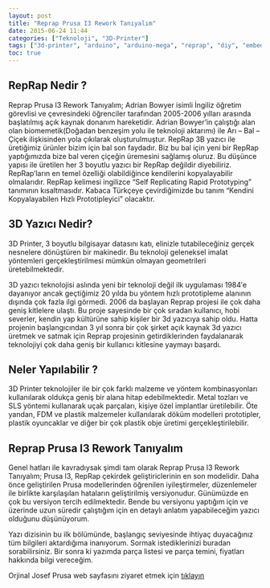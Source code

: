 ```yaml
---
layout: post
title: "Reprap Prusa I3 Rework Tanıyalım"
date: 2015-06-24 11:44
categories: ["Teknoloji", "3D-Printer"]
tags: ["3d-printer", "arduino", "arduino-mega", "reprap", "diy", "embedded-system"]
toc: true
---
```


## RepRap Nedir ?
Reprap Prusa I3 Rework Tanıyalım; Adrian Bowyer isimli İngiliz öğretim görevlisi ve çevresindeki öğrenciler tarafından 2005-2006 yılları arasında başlatılmış açık kaynak donanım hareketidir. Adrian Bowyer’in çalıştığı alan olan biomemetik(Doğadan benzeşim yolu ile teknoloji aktarımı) ile Arı – Bal – Çiçek ilişkisinden yola çıkılarak oluşturulmuştur. RepRap 3B yazıcı ile üretiğimiz ürünler bizim için bal son faydadır. Biz bu bal için yeni bir RepRap yaptığımızda bize bal veren çiçeğin üremesini sağlamış oluruz. Bu düşünce yapısı ile üretilen her 3 boyutlu yazıcı bir RepRap değildir diyebiliriz. RepRap’ların en temel özelliği olabildiğince kendilerini kopyalayabilir olmalarıdır. RepRap kelimesi ingilizce “Self Replicating Rapid Prototyping” tanımının kısaltmasıdır. Kabaca Türkçeye çevirdiğimizde bu tanım “Kendini Kopyalayabilen Hızlı Prototipleyici” olacaktır.

## 3D Yazıcı Nedir?
3D Printer, 3 boyutlu bilgisayar datasını katı, elinizle tutabileceğiniz gerçek nesnelere dönüştüren bir makinedir. Bu teknoloji geleneksel imalat yöntemleri gerçekleştirilmesi mümkün olmayan geometrileri üretebilmektedir.

3D yazıcı teknolojisi aslında yeni bir teknoloji değil ilk uygulaması 1984′e dayanıyor ancak geçtiğimiz 20 yılda bu yöntem hızlı prototipleme alanının dışında çok fazla ilgi görmedi. 2006 da başlayan Reprap projesi ile çok daha geniş kitlelere ulaştı. Bu proje sayesinde bir çok sıradan kullanıcı, hobi severler, kendin yap kültürüne sahip kişiler bir 3d yazıcıya sahip oldu. Hatta projenin başlangıcından 3 yıl sonra bir çok şirket açık kaynak 3d yazıcı üretmek ve satmak için Reprap projesinin getirdiklerinden faydalanarak teknolojiyi çok daha geniş bir kullanıcı kitlesine yaymayı başardı.

## Neler Yapılabilir ?
3D Printer teknolojiler ile bir çok farklı malzeme ve yöntem kombinasyonları kullanılarak oldukça geniş bir alana hitap edebilmektedir. Metal tozları ve SLS yöntemi kullanarak uçak parçaları, kişiye özel implantlar üretilebilir. Öte yandan, FDM ve plastik malzemeler kullanılarak döküm modelleri prototipler, plastik oyuncaklar ve diğer bir çok plastik obje üretimi gerçekleştirilebilir.

## Reprap Prusa I3 Rework Tanıyalım
Genel hatları ile kavradıysak şimdi tam olarak Reprap Prusa I3 Rework Tanıyalım; Prusa I3, RepRap çekirdek geliştiriclerinin en son modelidir. Daha önce geliştirilen Prusa modellerinden öğrenilen iyileştirmeler, düzenlemeler ile birlikte karşılaşılan hataların geliştirilmiş versiyonudur. Günümüzde en çok bu versiyon tercih edilmektedir. Bende bu versiyonu yaptığım için ve üzerinde uzun süredir çalıştığım için en detaylı anlatım yapabileceğim yazıcı olduğunu düşünüyorum.

Yazı dizisinin bu ilk bölümünde, başlangıç seviyesinde ihtiyaç duyacağınız tüm bilgileri aktardığıma inanıyorum. Sormak istediklerinizi buradan sorabilirsiniz. Bir sonra ki yazımda parça listesi ve parça temini, fiyatları hakkında bilgi vereceğim.

Orjinal Josef Prusa web sayfasını ziyaret etmek için [tıklayın](https://www.prusa3d.com/)
    